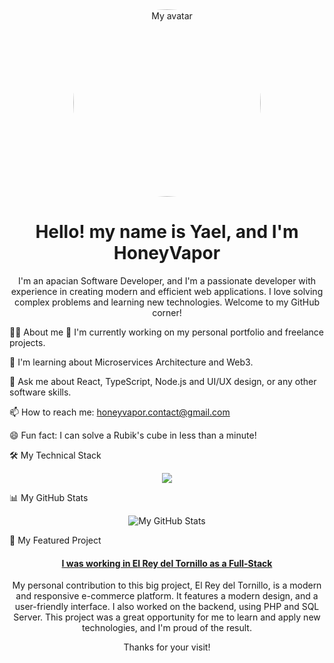 <div id="header" align="center">
<img src="https://avatars.githubusercontent.com/u/134451415?s=400&u=4f215a766ee518a4a2d64208d1697bf27c1fc616&v=4" width="300vw" style="border-radius:9999px;" alt="My avatar"/>
</div>

<div id="badges" align="center">

</div>

<h1 align="center">
Hello! my name is Yael, and I'm HoneyVapor
</h1>

<p align="center">
I'm an apacian Software Developer, and I'm a passionate developer with experience in creating modern and efficient web applications. I love solving complex problems and learning new technologies. Welcome to my GitHub corner!
</p>

👨‍💻 About me
🔭  I'm currently working on my personal portfolio and freelance projects.

🌱 I'm learning about Microservices Architecture and Web3.

💬 Ask me about React, TypeScript, Node.js and UI/UX design, or any other software skills.

📫  How to reach me: honeyvapor.contact@gmail.com

😄 Fun fact: I can solve a Rubik's cube in less than a minute!

🛠️ My Technical Stack
<p align="center">
<a href="https://skillicons.dev">
<img src="https://skillicons.dev/icons?i=ts,js,react,nodejs,python,postgres,mongodb,docker,git,vscode,fastapi,bootstrap,mui" />
</a>
</p>

📊 My GitHub Stats
<p align="center">
<img src="https://github-readme-stats.vercel.app/api?username=honeyvapor&show_icons=true&theme=tokyonight&icon_color=79ff97&hide_border=true&count_private=true" alt="My GitHub Stats"/>
</p>

🚀 My Featured Project
<div align="center">
<h4>
<a href="https://elreydeltornillo.com" target="_blank">
    I was working in El Rey del Tornillo as a Full-Stack
</a>
</h4>
<p>My personal contribution to this big project, El Rey del Tornillo, is a modern and responsive e-commerce platform. It features a modern design, and a user-friendly interface. I also worked on the backend, using PHP and SQL Server. This project was a great opportunity for me to learn and apply new technologies, and I'm proud of the result.</p>
</div>

<div align="center">
<p>Thanks for your visit!</p>
</div>
